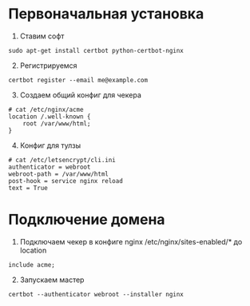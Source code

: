 Первоначальная установка
========================
1. Ставим софт
```
sudo apt-get install certbot python-certbot-nginx
```
2. Регистрируемся
```
certbot register --email me@example.com
```
3. Создаем общий конфиг для чекера
```
# cat /etc/nginx/acme 
location /.well-known {
    root /var/www/html;
}
```
4. Конфиг для тулзы
```
# cat /etc/letsencrypt/cli.ini 
authenticator = webroot
webroot-path = /var/www/html
post-hook = service nginx reload
text = True
```

Подключение домена
==================
1. Подключаем чекер в конфиге nginx /etc/nginx/sites-enabled/* до location
```
include acme;
```
2. Запускаем мастер
```
certbot --authenticator webroot --installer nginx
```